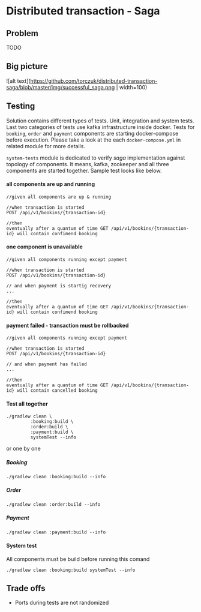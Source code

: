 # Distributed transaction - Saga

## Problem
TODO


## Big picture

![alt text](https://github.com/torczuk/distributed-transaction-saga/blob/master/img/successful_saga.png | width=100)

## Testing

Solution contains different types of tests. Unit, integration and system tests. Last two categories of tests use kafka infrastructure inside docker.
Tests for `booking`, `order` and `payment` components are starting docker-compose before execution. Please take a look at the each `docker-compose.yml` in related module for more details.

`system-tests` module is dedicated to verify *saga* implementation against topology of components.
It means, kafka, zookeeper and all three components are started together.
Sample test looks like below.

#### all components are up and running
```
//given all components are up & running

//when transaction is started
POST /api/v1/bookins/{transaction-id}

//then
eventually after a quantum of time GET /api/v1/bookins/{transaction-id} will contain confimend booking
```


#### one component is unavailable
```
//given all components running except payment

//when transaction is started
POST /api/v1/bookins/{transaction-id}

// and when payment is startig recovery
...

//then
eventually after a quantum of time GET /api/v1/bookins/{transaction-id} will contain confimend booking
```

#### payment failed - transaction must be rollbacked
```
//given all components running except payment

//when transaction is started
POST /api/v1/bookins/{transaction-id}

// and when payment has failed
...

//then
eventually after a quantum of time GET /api/v1/bookins/{transaction-id} will contain cancelled booking
```


#### Test all together
```
./gradlew clean \
         :booking:build \
         :order:build \
         :payment:build \
         systemTest --info
```

or one by one

##### Booking
```
./gradlew clean :booking:build --info
```

##### Order
```
./gradlew clean :order:build --info
```

##### Payment
```
./gradlew clean :payment:build --info
```

#### System test

All components must be build before running this comand
```
./gradlew clean :booking:build systemTest --info
```


## Trade offs
* Ports during tests are not randomized